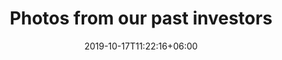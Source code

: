 ---
title: "Photos from our past investors"
date: 2019-10-17T11:22:16+06:00
images: 
  
  - "images/bt-17.jpg"
  - "images/bt-18.jpg"
  - "images/bt-19.jpg"
  - "images/bt-10.jpg"
  - "images/bt-11.jpg"
  - "images/bt-12.jpg"
  - "images/bt-13.jpg"
  - "images/bt-14.jpg"
  - "images/bt-15.jpg"
  - "images/bt-16.jpg"


draft: false
---
